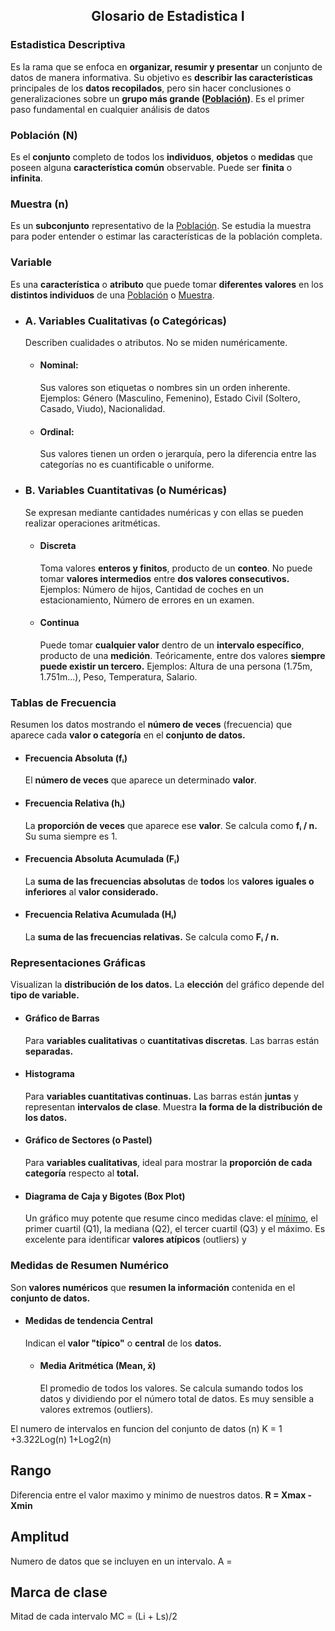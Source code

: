 <h2 align="center"> Glosario de Estadistica I </h2>

### Estadistica Descriptiva  
Es la rama que se enfoca en **organizar, resumir y presentar** un conjunto de datos de manera informativa. Su objetivo es **describir las características** principales de los **datos recopilados**, pero sin hacer conclusiones o generalizaciones sobre un **grupo más grande ([Población](./Apendice-Glosario.md#población-n))**. Es el primer paso fundamental en cualquier análisis de datos

### Población (N)
Es el **conjunto** completo de todos los **individuos**, **objetos** o **medidas** que poseen alguna **característica común** observable. Puede ser **finita** o **infinita**.

### Muestra (n)
 Es un **subconjunto** representativo de la [Población](./Apendice-Glosario.md#población-n). Se estudia la muestra para poder entender o estimar las características de la población completa.

 ### Variable 
 Es una **característica** o **atributo** que puede tomar **diferentes valores** en los **distintos individuos** de una [Población](./Apendice-Glosario.md#población-n) o [Muestra](./Apendice-Glosario.md#muestra-n).

- ### A. Variables Cualitativas (o Categóricas)
   Describen cualidades o atributos. No se miden numéricamente.
   - #### Nominal:
        Sus valores son etiquetas o nombres sin un orden inherente. Ejemplos: Género (Masculino, Femenino), Estado Civil (Soltero, Casado, Viudo), Nacionalidad.
    - #### Ordinal:
        Sus valores tienen un orden o jerarquía, pero la diferencia entre las categorías no es cuantificable o uniforme.
- ### B. Variables Cuantitativas (o Numéricas)
     Se expresan mediante cantidades numéricas y con ellas se pueden realizar operaciones aritméticas.
    - #### Discreta
        Toma valores **enteros y finitos**, producto de un **conteo**. No puede tomar **valores intermedios** entre **dos valores consecutivos.**
        Ejemplos: Número de hijos, Cantidad de coches en un estacionamiento, Número de errores en un examen.
    - #### Continua
        Puede tomar **cualquier valor** dentro de un **intervalo específico**, producto de una **medición**. Teóricamente, entre dos valores **siempre puede existir un tercero.**
        Ejemplos: Altura de una persona (1.75m, 1.751m...), Peso, Temperatura, Salario.

### Tablas de Frecuencia
Resumen los datos mostrando el **número de veces** (frecuencia) que aparece cada **valor o categoría** en el **conjunto de datos.**
  - #### Frecuencia Absoluta (fᵢ)
    El **número de veces** que aparece un determinado **valor**.
  - #### Frecuencia Relativa (hᵢ)
    La **proporción de veces** que aparece ese **valor**. Se calcula como **fᵢ / n.** Su suma siempre es 1.
  - #### Frecuencia Absoluta Acumulada (Fᵢ)
    La **suma de las frecuencias absolutas** de **todos** los **valores** **iguales o inferiores** al **valor considerado.**    
  - #### Frecuencia Relativa Acumulada (Hᵢ)
     La **suma de las frecuencias relativas.** Se calcula como **Fᵢ / n.**

### Representaciones Gráficas
Visualizan la **distribución de los datos.** La **elección** del gráfico depende del **tipo de variable.**

  - #### Gráfico de Barras
    Para **variables cualitativas** o **cuantitativas discretas**. Las barras están **separadas.**
  - #### Histograma
    Para **variables cuantitativas continuas.** Las barras están **juntas** y representan **intervalos de clase**. Muestra **la forma de la distribución de los datos.**
  - #### Gráfico de Sectores (o Pastel)
    Para **variables cualitativas**, ideal para mostrar la **proporción de cada categoría** respecto al **total.**
  - #### Diagrama de Caja y Bigotes (Box Plot)
     Un gráfico muy potente que resume cinco medidas clave: el [mínimo](./Apendice-Glosario.md#Mínimo), el primer cuartil (Q1), la mediana (Q2), el tercer cuartil (Q3) y el máximo. Es excelente para identificar **valores atípicos** (outliers) y 

### Medidas de Resumen Numérico
Son **valores numéricos** que **resumen la información** contenida en el **conjunto de datos.**

  - #### Medidas de tendencia Central
    Indican el **valor "típico"** o **central** de los **datos.**

    - #### Media Aritmética (Mean, x̄)
      El promedio de todos los valores. Se calcula sumando todos los datos y dividiendo por el número total de datos. Es muy sensible a valores extremos (outliers).

El numero de intervalos en funcion del conjunto de datos (n)
  K = 1 +3.322Log(n) 1+Log2(n)

## Rango
Diferencia entre el valor maximo y minimo de nuestros datos.
**R = Xmax - Xmin**

## Amplitud 
Numero de datos que se incluyen en un intervalo.
A = 
## Marca de clase
Mitad de cada intervalo
MC = (Li + Ls)/2
